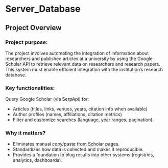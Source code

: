# Server_Database
## Project Overview

### Project purpose:

The project involves automating the integration of information about researchers and published articles at a university by using the Google Scholar API to retrieve relevant data on researchers and research papers. This system must enable efficient integration with the institution’s research database.

### Key functionalities:

Query Google Scholar (via SerpApi) for:

- Articles (titles, links, venues, years, citation info when available)
- Author profiles (names, affiliations, citation metrics)
- Filter and customize searches (language, year ranges, pagination).

### Why it matters?

- Eliminates manual copy/paste from Scholar pages.
- Standardizes how data is collected and makes it reproducible.
- Provides a foundation to plug results into other systems (registries, analytics, dashboards).



